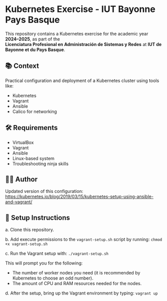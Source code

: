 # Kubernetes Exercise - IUT Bayonne Pays Basque

This repository contains a Kubernetes exercise for the academic year **2024–2025**, as part of the  
**Licenciatura Profesional en Administración de Sistemas y Redes** at **IUT de Bayonne et du Pays Basque**.

## 📚 Context

Practical configuration and deployment of a Kubernetes cluster using tools like:
- Kubernetes
- Vagrant
- Ansible
- Calico for networking

## 🛠️ Requirements

- VirtualBox
- Vagrant
- Ansible
- Linux-based system
- Troubleshooting ninja skills

## 🧑‍🎓 Author

Updated version of this configuration: https://kubernetes.io/blog/2019/03/15/kubernetes-setup-using-ansible-and-vagrant/

## 🚀 Setup Instructions

a. Clone this repository.

b. Add execute permissions to the `vagrant-setup.sh` script by running: `chmod +x vagrant-setup.sh`

c. Run the Vagrant setup with: `./vagrant-setup.sh`

   This will prompt you for the following:
   - The number of worker nodes you need (it is recommended by Kubernetes to choose an odd number).
   - The amount of CPU and RAM resources needed for the nodes.

d. After the setup, bring up the Vagrant environment by typing: `vagrant up`
 
